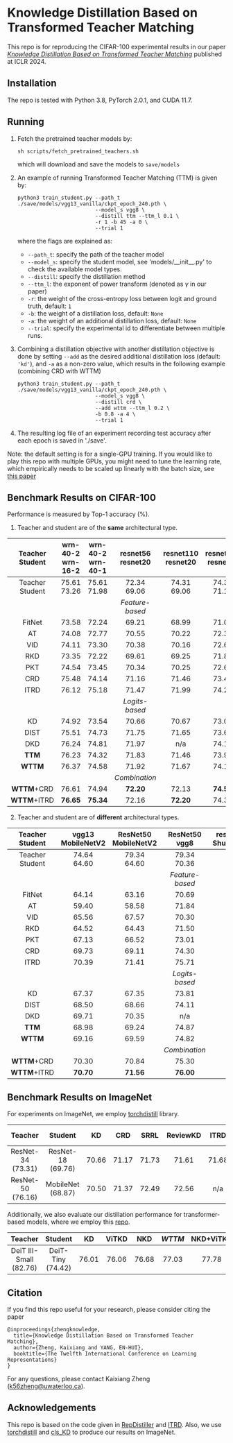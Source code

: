 # Knowledge Distillation Based on Transformed Teacher Matching

This repo is for reproducing the CIFAR-100 experimental results in our paper [*Knowledge Distillation Based on Transformed Teacher Matching*](https://arxiv.org/abs/2402.11148) published at ICLR 2024.

## Installation

The repo is tested with Python 3.8, PyTorch 2.0.1, and CUDA 11.7.

## Running

1. Fetch the pretrained teacher models by:
    ```
    sh scripts/fetch_pretrained_teachers.sh
    ```
   which will download and save the models to `save/models`
   
2. An example of running Transformed Teacher Matching (TTM) is given by:
    ```
    python3 train_student.py --path_t ./save/models/vgg13_vanilla/ckpt_epoch_240.pth \
                             --model_s vgg8 \
                             --distill ttm --ttm_l 0.1 \
                             -r 1 -b 45 -a 0 \
                             --trial 1
    ```
    where the flags are explained as:
    - `--path_t`: specify the path of the teacher model
    - `--model_s`: specify the student model, see 'models/\_\_init\_\_.py' to check the available model types.
    - `--distill`: specify the distillation method
    - `--ttm_l`: the exponent of power transform (denoted as $\gamma$ in our paper)
    - `-r`: the weight of the cross-entropy loss between logit and ground truth, default: `1`
    - `-b`: the weight of a distillation loss, default: `None`
    - `-a`: the weight of an additional distillation loss, default: `None`
    - `--trial`: specify the experimental id to differentiate between multiple runs.
    
3. Combining a distillation objective with another distillation objective is done by setting `--add` as the desired additional distillation loss (default: `'kd'`), and `-a` as a non-zero value, which results in the following example (combining CRD with WTTM)
    ```
    python3 train_student.py --path_t ./save/models/vgg13_vanilla/ckpt_epoch_240.pth \
                             --model_s vgg8 \
                             --distill crd \
                             --add wttm --ttm_l 0.2 \
                             -b 0.8 -a 4 \
                             --trial 1
    ```

4. The resulting log file of an experiment recording test accuracy after each epoch is saved in './save'.

Note: the default setting is for a single-GPU training. If you would like to play this repo with multiple GPUs, you might need to tune the learning rate, which empirically needs to be scaled up linearly with the batch size, see [this paper](https://arxiv.org/abs/1706.02677)

## Benchmark Results on CIFAR-100

Performance is measured by Top-1 accuracy (%).

1. Teacher and student are of the **same** architectural type.

| Teacher <br> Student | wrn-40-2 <br> wrn-16-2 | wrn-40-2 <br> wrn-40-1 | resnet56 <br> resnet20 | resnet110 <br> resnet20 | resnet110 <br> resnet32 | resnet32x4 <br> resnet8x4 |  vgg13 <br> vgg8 |
|:---------------:|:-----------------:|:-----------------:|:-----------------:|:------------------:|:------------------:|:--------------------:|:-----------:|
| Teacher <br> Student |    75.61 <br> 73.26    |    75.61 <br> 71.98    |    72.34 <br> 69.06    |     74.31 <br> 69.06    |     74.31 <br> 71.14    |      79.42 <br> 72.50     | 74.64 <br> 70.36 |
||||*Feature-based*|||||
|FitNet|73.58|72.24|69.21|68.99|71.06|73.50|71.02|
|AT|74.08|72.77|70.55|70.22|72.31|73.44|71.43|
|VID|74.11|73.30|70.38|70.16|72.61|73.09|71.23|
|RKD|73.35|72.22|69.61|69.25|71.82|71.90|71.48|
|PKT|74.54|73.45|70.34|70.25|72.61|73.64|72.88|
|CRD|75.48|74.14|71.16|71.46|73.48|75.51|73.94|
|ITRD|76.12|75.18|71.47|71.99|74.26|76.19|74.93|
||||*Logits-based*|||||
|KD|74.92|73.54|70.66|70.67|73.08|73.33|72.98|
|DIST|75.51|74.73|71.75|71.65|73.69|76.31|73.89|
|DKD|76.24|74.81|71.97|n/a|74.11|76.32|74.68|
|**TTM**|76.23|74.32|71.83|71.46|73.97|76.17|74.33|
|**WTTM**|76.37|74.58|71.92|71.67|74.13|76.06|74.44|
||||*Combination*|||||
|**WTTM**+CRD|76.61|74.94|**72.20**|72.13|**74.52**|76.65|74.71|
|**WTTM**+ITRD|**76.65**|**75.34**|72.16|**72.20**|74.36|**77.36**|**75.13**|

2. Teacher and student are of **different** architectural types.

| Teacher <br> Student | vgg13 <br> MobileNetV2 | ResNet50 <br> MobileNetV2 | ResNet50 <br> vgg8 | resnet32x4 <br> ShuffleNetV1 | resnet32x4 <br> ShuffleNetV2 | wrn-40-2 <br> ShuffleNetV1 |
|:---------------:|:-----------------:|:--------------------:|:-------------:|:-----------------------:|:-----------------------:|:---------------------:|
| Teacher <br> Student |    74.64 <br> 64.60    |      79.34 <br> 64.60     |  79.34 <br> 70.36  |       79.42 <br> 70.50       |       79.42 <br> 71.82       |      75.61 <br> 70.50      |
||||*Feature-based*||||
|FitNet|64.14|63.16|70.69|73.59|73.54|73.73|
|AT|59.40|58.58|71.84|71.73|72.73|73.32|
|VID|65.56|67.57|70.30|73.38|73.40|73.61|
|RKD|64.52|64.43|71.50|72.28|73.21|72.21|
|PKT|67.13|66.52|73.01|74.10|74.69|73.89|
|CRD|69.73|69.11|74.30|75.11|75.65|76.05|
|ITRD|70.39|71.41|75.71|76.91|77.40|77.35|
||||*Logits-based*||||
|KD|67.37|67.35|73.81|74.07|74.45|74.83|
|DIST|68.50|68.66|74.11|76.34|77.35|76.40|
|DKD|69.71|70.35|n/a|76.45|77.07|76.70|
|**TTM**|68.98|69.24|74.87|74.18|76.57|75.39|
|**WTTM**|69.16|69.59|74.82|74.37|76.55|75.42|
||||*Combination*||||
|**WTTM**+CRD|70.30|70.84|75.30|75.82|77.04|76.86|
|**WTTM**+ITRD|**70.70**|**71.56**|**76.00**|**77.03**|**77.68**|**77.44**|

## Benchmark Results on ImageNet

For experiments on ImageNet, we employ [torchdistill](https://github.com/yoshitomo-matsubara/torchdistill) library.

| Teacher | Student | KD   | CRD  | SRRL | ReviewKD | ITRD | DKD  | DIST | KD++ | NKD  | CTKD | KD-Zero | ***WTTM*** |
|:---------:|:---------:|:---------:|:---------:|:---------:|:---------:|:---------:|:---------:|:---------:|:---------:|:---------:|:---------:|:---------:|:---------:|
| ResNet-34 (73.31) | ResNet-18 (69.76) | 70.66 | 71.17 | 71.73 | 71.61 | 71.68 | 71.70 | 72.07 | 71.98 | 71.96 | 71.51 | <ins>72.17 | **72.19** |
| ResNet-50 (76.16) | MobileNet (68.87) | 70.50 | 71.37 | 72.49 | 72.56 | n/a   | 72.05 | **73.24** | 72.77 | 72.58 | n/a    | 73.02 | <ins>73.09 |

Additionally, we also evaluate our distillation performance for transformer-based models, where we employ this [repo](https://github.com/yzd-v/cls_KD?tab=readme-ov-file).

| Teacher | Student |   KD  | ViTKD |  NKD  | ***WTTM*** | NKD+ViTKD | ***WTTM***+ViTKD |
|:------:|:------:|:------:|:------:|:------:|:------:|:------:|:------:|
| DeiT III-Small (82.76) | DeiT-Tiny (74.42) | 76.01 | 76.06 | 76.68 |  77.03   |    77.78    |      78.04     |

## Citation

If you find this repo useful for your research, please consider citing the paper

```
@inproceedings{zhengknowledge,
  title={Knowledge Distillation Based on Transformed Teacher Matching},
  author={Zheng, Kaixiang and YANG, EN-HUI},
  booktitle={The Twelfth International Conference on Learning Representations}
}
```
For any questions, please contact Kaixiang Zheng (k56zheng@uwaterloo.ca).

## Acknowledgements

This repo is based on the code given in [RepDistiller](https://github.com/HobbitLong/RepDistiller) and [ITRD](https://github.com/roymiles/ITRD/tree/master). Also, we use [torchdistill](https://github.com/yoshitomo-matsubara/torchdistill) and [cls_KD](https://github.com/yzd-v/cls_KD?tab=readme-ov-file) to produce our results on ImageNet. 
